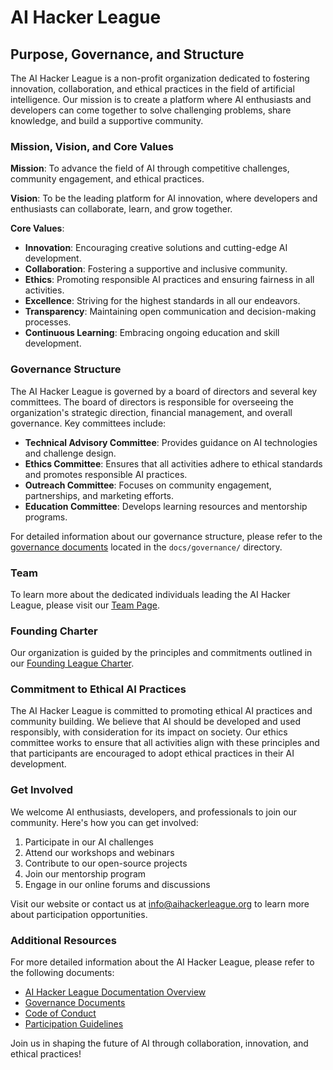 # AI Hacker League

## Purpose, Governance, and Structure

The AI Hacker League is a non-profit organization dedicated to fostering innovation, collaboration, and ethical practices in the field of artificial intelligence. Our mission is to create a platform where AI enthusiasts and developers can come together to solve challenging problems, share knowledge, and build a supportive community.

### Mission, Vision, and Core Values

**Mission**: To advance the field of AI through competitive challenges, community engagement, and ethical practices.

**Vision**: To be the leading platform for AI innovation, where developers and enthusiasts can collaborate, learn, and grow together.

**Core Values**:
- **Innovation**: Encouraging creative solutions and cutting-edge AI development.
- **Collaboration**: Fostering a supportive and inclusive community.
- **Ethics**: Promoting responsible AI practices and ensuring fairness in all activities.
- **Excellence**: Striving for the highest standards in all our endeavors.
- **Transparency**: Maintaining open communication and decision-making processes.
- **Continuous Learning**: Embracing ongoing education and skill development.

### Governance Structure

The AI Hacker League is governed by a board of directors and several key committees. The board of directors is responsible for overseeing the organization's strategic direction, financial management, and overall governance. Key committees include:

- **Technical Advisory Committee**: Provides guidance on AI technologies and challenge design.
- **Ethics Committee**: Ensures that all activities adhere to ethical standards and promotes responsible AI practices.
- **Outreach Committee**: Focuses on community engagement, partnerships, and marketing efforts.
- **Education Committee**: Develops learning resources and mentorship programs.

For detailed information about our governance structure, please refer to the [governance documents](docs/governance/readme.md) located in the `docs/governance/` directory.

### Team

To learn more about the dedicated individuals leading the AI Hacker League, please visit our [Team Page](docs/governance/team.md).

### Founding Charter

Our organization is guided by the principles and commitments outlined in our [Founding League Charter](docs/governance/charter.md).

### Commitment to Ethical AI Practices

The AI Hacker League is committed to promoting ethical AI practices and community building. We believe that AI should be developed and used responsibly, with consideration for its impact on society. Our ethics committee works to ensure that all activities align with these principles and that participants are encouraged to adopt ethical practices in their AI development.

### Get Involved

We welcome AI enthusiasts, developers, and professionals to join our community. Here's how you can get involved:

1. Participate in our AI challenges
2. Attend our workshops and webinars
3. Contribute to our open-source projects
4. Join our mentorship program
5. Engage in our online forums and discussions

Visit our website or contact us at info@aihackerleague.org to learn more about participation opportunities.

### Additional Resources

For more detailed information about the AI Hacker League, please refer to the following documents:

- [AI Hacker League Documentation Overview](docs/readme.md)
- [Governance Documents](docs/governance/readme.md)
- [Code of Conduct](docs/governance/code_of_conduct.md)
- [Participation Guidelines](docs/participation_guidelines.md)

Join us in shaping the future of AI through collaboration, innovation, and ethical practices!